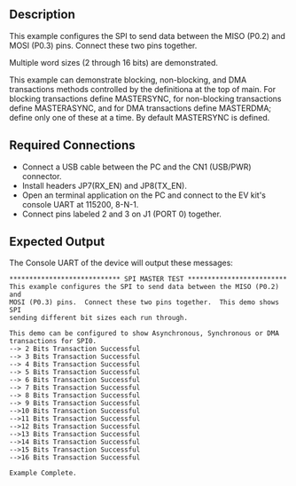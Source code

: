 ## Description

This example configures the SPI to send data between the MISO (P0.2) and
MOSI (P0.3) pins.  Connect these two pins together.

Multiple word sizes (2 through 16 bits) are demonstrated.

This example can demonstrate blocking, non-blocking, and DMA transactions methods controlled by the definitiona at the top of main. For blocking transactions define MASTERSYNC, for non-blocking transactions define MASTERASYNC, and for DMA transactions define MASTERDMA; define only one of these at a time. By default MASTERSYNC is defined.

## Required Connections
-   Connect a USB cable between the PC and the CN1 (USB/PWR) connector.
-   Install headers JP7(RX\_EN) and JP8(TX\_EN).
-   Open an terminal application on the PC and connect to the EV kit's console UART at 115200, 8-N-1.
-   Connect pins labeled 2 and 3 on J1 (PORT 0) together.

## Expected Output

The Console UART of the device will output these messages:

```
**************************** SPI MASTER TEST *************************
This example configures the SPI to send data between the MISO (P0.2) and
MOSI (P0.3) pins.  Connect these two pins together.  This demo shows SPI
sending different bit sizes each run through.

This demo can be configured to show Asynchronous, Synchronous or DMA
transactions for SPI0.
--> 2 Bits Transaction Successful
--> 3 Bits Transaction Successful
--> 4 Bits Transaction Successful
--> 5 Bits Transaction Successful
--> 6 Bits Transaction Successful
--> 7 Bits Transaction Successful
--> 8 Bits Transaction Successful
--> 9 Bits Transaction Successful
-->10 Bits Transaction Successful
-->11 Bits Transaction Successful
-->12 Bits Transaction Successful
-->13 Bits Transaction Successful
-->14 Bits Transaction Successful
-->15 Bits Transaction Successful
-->16 Bits Transaction Successful

Example Complete.
```
